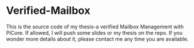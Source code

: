 # Verified-Mailbox

This is the source code of my thesis-a verified Mailbox Management with PiCore. If allowed, I will push some slides or my thesis on the repo. If you wonder more details about it, please contact me any time you are available.
